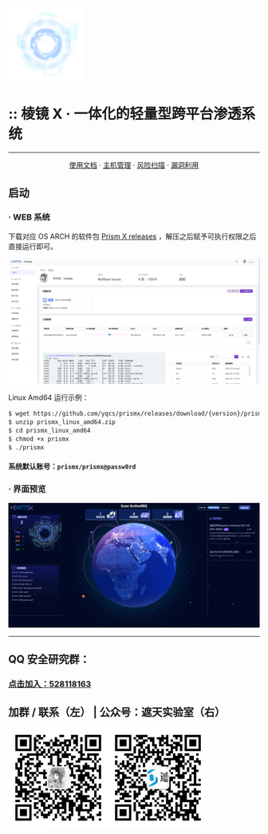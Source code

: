 <img src="public/static/scan.png" alt="pc_home" width="30%" />

# :: 棱镜 X · 一体化的轻量型跨平台渗透系统

---

<p align="center">
  <a href="https://prismx.io/guide" target="_blank">使用文档</a> ·
  <a href="">主机管理</a> ·
  <a href="">风险扫描</a> ·
  <a href="">漏洞利用</a> 
</p>

## 启动

### · WEB 系统

下载对应 OS ARCH 的软件包 [Prism X releases](https://github.com/yqcs/prismx/releases/)
，解压之后赋予可执行权限之后直接运行即可。

<img src="public/static/pc_home.jpg" alt="pc_home"/>

Linux Amd64 运行示例：

```bash
$ wget https://github.com/yqcs/prismx/releases/download/{version}/prismx.zip
$ unzip prismx_linux_amd64.zip
$ cd prismx_linux_amd64
$ chmod +x prismx
$ ./prismx
```

#### 系统默认账号：`prismx/prismx@passw0rd`

### · 界面预览

<img src="public/static/view.jpg" alt="pc_home"/>

---

## QQ 安全研究群：

### [点击加入：528118163](https://jq.qq.com/?_wv=1027&k=azWZhmSy)

## 加群 / 联系（左） | 公众号：遮天实验室（右）

<img src="public/static/wx.jpg" width="200"><img src="public/static/wx_qrcode.jpg" width="200">
